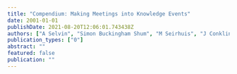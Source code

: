 ```yaml
---
title: "Compendium: Making Meetings into Knowledge Events"
date: 2001-01-01
publishDate: 2021-08-20T12:06:01.743438Z
authors: ["A Selvin", "Simon Buckingham Shum", "M Seirhuis", "J Conklin", "B Zimmerman", " ..."]
publication_types: ["0"]
abstract: ""
featured: false
publication: ""
---
```


